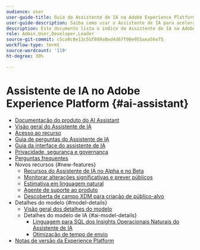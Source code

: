 ```yaml
---
audience: user
user-guide-title: Guia do Assistente de IA na Adobe Experience Platform
user-guide-description: Saiba como usar o Assistente de IA para acelerar o fluxo de trabalho com a Adobe Experience Platform e a Real-time Customer Data Platform.
description: Este documento lista o índice do Assistente de IA no Adobe Experience Platform.
role: Admin,User,Developer,Leader
source-git-commit: c5ca8c8e13c5bf889a8ed4d67f00e955aea56e75
workflow-type: tm+mt
source-wordcount: '119'
ht-degree: 30%

---
```



# Assistente de IA no Adobe Experience Platform {#ai-assistant}

* [Documentação do produto do AI Assistant](landing.md)
* [Visão geral do Assistente de IA](home.md)
* [Acesso ao recurso](access.md)
* [Guia de perguntas do Assistente de IA](questions.md)
* [Guia da interface do assistente de IA](ui-guide.md)
* [Privacidade, segurança e governança](privacy.md)
* [Perguntas frequentes](faq.md)
* Novos recursos {#new-features}
   * [Recursos do Assistente de IA no Alpha e no Beta](./new-features/alpha-beta.md)
   * [Monitorar alterações significativas e prever públicos](./new-features/audience-forecasting.md)
   * [Estimativa em linguagem natural](./new-features/natural-language.md)
   * [Agente de suporte ao produto](./new-features/customer-support.md)
   * [Descoberta de campo XDM para criação de público-alvo](./new-features/xdm-field-discovery.md)
* Detalhes do modelo {#model-details}
   * [Visão geral dos detalhes do modelo](./model-details/overview.md)
   * Detalhes do modelo de IA {#ai-model-details}
      * [Linguagem para SQL dos Insights Operacionais Naturais do Assistente de IA](./model-details/ai-model-details/natural-language-to-sql.md)
      * [Otimização de tempo de envio](./model-details/ai-model-details/send-time-optimization.md)
* [Notas de versão da Experience Platform](https://experienceleague.adobe.com/en/docs/experience-platform/release-notes/latest?lang=pt-BR)

